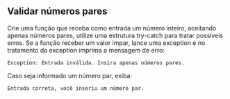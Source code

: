 ## Validar números pares

Crie uma função que receba como entrada um número inteiro, aceitando apenas números pares, utilize uma estrutura
try-catch para tratar possíveis erros. Se a função receber um valor impar, lance uma exception e no tratamento da
exception imprima a mensagem de erro:

`Exception: Entrada inválida. Insira apenas números pares.`

Caso seja informado um número par, exiba:

`Entrada correta, você inseriu um número par.`